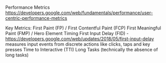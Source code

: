 Performance Metrics
https://developers.google.com/web/fundamentals/performance/user-centric-performance-metrics

Key Metrics:
First Paint (FP) / First Contentful Paint (FCP)
First Meaningful Paint (FMP) / Hero Element Timing
First Input Delay (FID) - https://developers.google.com/web/updates/2018/05/first-input-delay
    measures input events from discrete actions like clicks, taps and key presses
Time to Interactive (TTI)
Long Tasks (technically the absence of long tasks)
